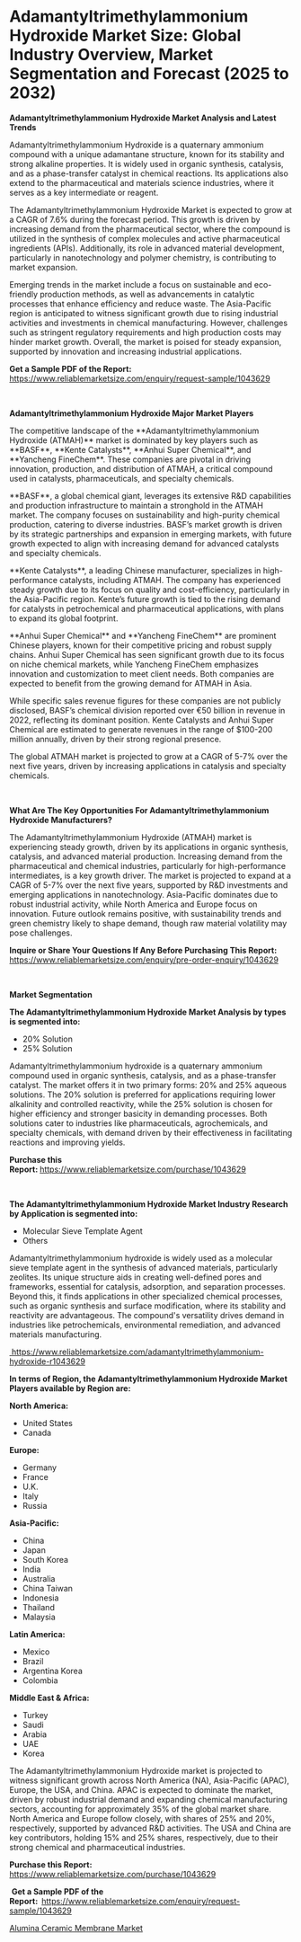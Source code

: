 <p><h1>Adamantyltrimethylammonium Hydroxide Market Size: Global Industry Overview, Market Segmentation and Forecast (2025 to 2032)</h1></p><p><strong>Adamantyltrimethylammonium Hydroxide Market Analysis and Latest Trends</strong></p>
<p><p>Adamantyltrimethylammonium Hydroxide is a quaternary ammonium compound with a unique adamantane structure, known for its stability and strong alkaline properties. It is widely used in organic synthesis, catalysis, and as a phase-transfer catalyst in chemical reactions. Its applications also extend to the pharmaceutical and materials science industries, where it serves as a key intermediate or reagent.</p><p>The Adamantyltrimethylammonium Hydroxide Market is expected to grow at a CAGR of 7.6% during the forecast period. This growth is driven by increasing demand from the pharmaceutical sector, where the compound is utilized in the synthesis of complex molecules and active pharmaceutical ingredients (APIs). Additionally, its role in advanced material development, particularly in nanotechnology and polymer chemistry, is contributing to market expansion.</p><p>Emerging trends in the market include a focus on sustainable and eco-friendly production methods, as well as advancements in catalytic processes that enhance efficiency and reduce waste. The Asia-Pacific region is anticipated to witness significant growth due to rising industrial activities and investments in chemical manufacturing. However, challenges such as stringent regulatory requirements and high production costs may hinder market growth. Overall, the market is poised for steady expansion, supported by innovation and increasing industrial applications.</p></p>
<p><strong>Get a Sample PDF of the Report:&nbsp;</strong> <a href="https://www.reliablemarketsize.com/enquiry/request-sample/1043629?utm_campaign=2210&utm_medium=2&utm_source=Github&utm_content=ia&utm_term=26012025&utm_id=adamantyltrimethylammonium-hydroxide">https://www.reliablemarketsize.com/enquiry/request-sample/1043629</a></p>
<p>&nbsp;</p>
<p><strong>Adamantyltrimethylammonium Hydroxide Major Market Players</strong></p>
<p><p>The competitive landscape of the **Adamantyltrimethylammonium Hydroxide (ATMAH)** market is dominated by key players such as **BASF**, **Kente Catalysts**, **Anhui Super Chemical**, and **Yancheng FineChem**. These companies are pivotal in driving innovation, production, and distribution of ATMAH, a critical compound used in catalysts, pharmaceuticals, and specialty chemicals.</p><p>**BASF**, a global chemical giant, leverages its extensive R&D capabilities and production infrastructure to maintain a stronghold in the ATMAH market. The company focuses on sustainability and high-purity chemical production, catering to diverse industries. BASF’s market growth is driven by its strategic partnerships and expansion in emerging markets, with future growth expected to align with increasing demand for advanced catalysts and specialty chemicals.</p><p>**Kente Catalysts**, a leading Chinese manufacturer, specializes in high-performance catalysts, including ATMAH. The company has experienced steady growth due to its focus on quality and cost-efficiency, particularly in the Asia-Pacific region. Kente’s future growth is tied to the rising demand for catalysts in petrochemical and pharmaceutical applications, with plans to expand its global footprint.</p><p>**Anhui Super Chemical** and **Yancheng FineChem** are prominent Chinese players, known for their competitive pricing and robust supply chains. Anhui Super Chemical has seen significant growth due to its focus on niche chemical markets, while Yancheng FineChem emphasizes innovation and customization to meet client needs. Both companies are expected to benefit from the growing demand for ATMAH in Asia.</p><p>While specific sales revenue figures for these companies are not publicly disclosed, BASF’s chemical division reported over €50 billion in revenue in 2022, reflecting its dominant position. Kente Catalysts and Anhui Super Chemical are estimated to generate revenues in the range of $100-200 million annually, driven by their strong regional presence.</p><p>The global ATMAH market is projected to grow at a CAGR of 5-7% over the next five years, driven by increasing applications in catalysis and specialty chemicals.</p></p>
<p>&nbsp;</p>
<p><strong>What Are The Key Opportunities For Adamantyltrimethylammonium Hydroxide Manufacturers?</strong></p>
<p><p>The Adamantyltrimethylammonium Hydroxide (ATMAH) market is experiencing steady growth, driven by its applications in organic synthesis, catalysis, and advanced material production. Increasing demand from the pharmaceutical and chemical industries, particularly for high-performance intermediates, is a key growth driver. The market is projected to expand at a CAGR of 5-7% over the next five years, supported by R&D investments and emerging applications in nanotechnology. Asia-Pacific dominates due to robust industrial activity, while North America and Europe focus on innovation. Future outlook remains positive, with sustainability trends and green chemistry likely to shape demand, though raw material volatility may pose challenges.</p></p>
<p><strong>Inquire or Share Your Questions If Any Before Purchasing This Report:</strong> <a href="https://www.reliablemarketsize.com/enquiry/pre-order-enquiry/1043629?utm_campaign=2210&utm_medium=2&utm_source=Github&utm_content=ia&utm_term=26012025&utm_id=adamantyltrimethylammonium-hydroxide">https://www.reliablemarketsize.com/enquiry/pre-order-enquiry/1043629</a></p>
<p>&nbsp;</p>
<p><strong>Market Segmentation</strong></p>
<p><strong>The Adamantyltrimethylammonium Hydroxide Market Analysis by types is segmented into:</strong></p>
<p><ul><li>20% Solution</li><li>25% Solution</li></ul></p>
<p><p>Adamantyltrimethylammonium hydroxide is a quaternary ammonium compound used in organic synthesis, catalysis, and as a phase-transfer catalyst. The market offers it in two primary forms: 20% and 25% aqueous solutions. The 20% solution is preferred for applications requiring lower alkalinity and controlled reactivity, while the 25% solution is chosen for higher efficiency and stronger basicity in demanding processes. Both solutions cater to industries like pharmaceuticals, agrochemicals, and specialty chemicals, with demand driven by their effectiveness in facilitating reactions and improving yields.</p></p>
<p><strong>Purchase this Report:&nbsp;</strong><a href="https://www.reliablemarketsize.com/purchase/1043629?utm_campaign=2210&utm_medium=2&utm_source=Github&utm_content=ia&utm_term=26012025&utm_id=adamantyltrimethylammonium-hydroxide">https://www.reliablemarketsize.com/purchase/1043629</a></p>
<p>&nbsp;</p>
<p><strong>The Adamantyltrimethylammonium Hydroxide Market Industry Research by Application is segmented into:</strong></p>
<p><ul><li>Molecular Sieve Template Agent</li><li>Others</li></ul></p>
<p><p>Adamantyltrimethylammonium hydroxide is widely used as a molecular sieve template agent in the synthesis of advanced materials, particularly zeolites. Its unique structure aids in creating well-defined pores and frameworks, essential for catalysis, adsorption, and separation processes. Beyond this, it finds applications in other specialized chemical processes, such as organic synthesis and surface modification, where its stability and reactivity are advantageous. The compound's versatility drives demand in industries like petrochemicals, environmental remediation, and advanced materials manufacturing.</p></p>
<p><a href="https://www.reliablemarketsize.com/adamantyltrimethylammonium-hydroxide-r1043629?utm_campaign=2210&utm_medium=2&utm_source=Github&utm_content=ia&utm_term=26012025&utm_id=adamantyltrimethylammonium-hydroxide">&nbsp;https://www.reliablemarketsize.com/adamantyltrimethylammonium-hydroxide-r1043629</a></p>
<p><strong>In terms of Region, the Adamantyltrimethylammonium Hydroxide Market Players available by Region are:</strong></p>
<p>
    <p> <strong> North America: </strong>
        <ul>
            <li>United States</li>
            <li>Canada</li>
        </ul>
        </p> 
    <p> <strong> Europe: </strong>
        <ul>
            <li>Germany</li>
            <li>France</li>
            <li>U.K.</li>
            <li>Italy</li>
            <li>Russia</li>
        </ul>
        </p> 
    <p> <strong> Asia-Pacific: </strong>
        <ul>
            <li>China</li>
            <li>Japan</li>
            <li>South Korea</li>
            <li>India</li>
            <li>Australia</li>
            <li>China Taiwan</li>
            <li>Indonesia</li>
            <li>Thailand</li>
            <li>Malaysia</li>
        </ul>
        </p> 
    <p> <strong> Latin America: </strong>
        <ul>
            <li>Mexico</li>
            <li>Brazil</li>
            <li>Argentina Korea</li>
            <li>Colombia</li>
        </ul>
        </p> 
    <p> <strong> Middle East & Africa: </strong>
        <ul>
            <li>Turkey</li>
            <li>Saudi</li>
            <li>Arabia</li>
            <li>UAE</li>
            <li>Korea</li>
        </ul>
    </p>
    </p>
<p><p>The Adamantyltrimethylammonium Hydroxide market is projected to witness significant growth across North America (NA), Asia-Pacific (APAC), Europe, the USA, and China. APAC is expected to dominate the market, driven by robust industrial demand and expanding chemical manufacturing sectors, accounting for approximately 35% of the global market share. North America and Europe follow closely, with shares of 25% and 20%, respectively, supported by advanced R&D activities. The USA and China are key contributors, holding 15% and 25% shares, respectively, due to their strong chemical and pharmaceutical industries.</p></p>
<p><strong>Purchase this Report: </strong><a href="https://www.reliablemarketsize.com/purchase/1043629?utm_campaign=2210&utm_medium=2&utm_source=Github&utm_content=ia&utm_term=26012025&utm_id=adamantyltrimethylammonium-hydroxide">https://www.reliablemarketsize.com/purchase/1043629</a></p>
<p>&nbsp;<strong>Get a Sample PDF of the Report:&nbsp;&nbsp;</strong><a href="https://www.reliablemarketsize.com/enquiry/request-sample/1043629?utm_campaign=2210&utm_medium=2&utm_source=Github&utm_content=ia&utm_term=26012025&utm_id=adamantyltrimethylammonium-hydroxide">https://www.reliablemarketsize.com/enquiry/request-sample/1043629</a></p>
<p><strong></strong></p>
<p><p><a href="https://github.com/NarcisoFerry/Market-Research-Report-List-1/blob/main/alumina-ceramic-membrane-market.md?utm_campaign=2210&utm_medium=2&utm_source=Github&utm_content=ia&utm_term=26012025&utm_id=adamantyltrimethylammonium-hydroxide">Alumina Ceramic Membrane Market</a></p></p>
